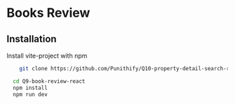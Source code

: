 # Books Review

## Installation

Install vite-project with npm

```bash
    git clone https://github.com/Punithify/Q10-property-detail-search-react.git
```

```bash
  cd Q9-book-review-react
  npm install
  npm run dev
```
